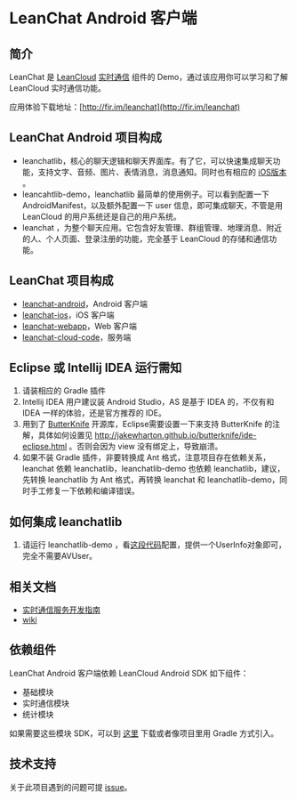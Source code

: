 # LeanChat Android 客户端

## 简介

LeanChat 是 [LeanCloud](http://leancloud.cn) [实时通信](https://leancloud.cn/docs/realtime.html) 组件的 Demo，通过该应用你可以学习和了解 LeanCloud 实时通信功能。

应用体验下载地址：[http://fir.im/leanchat](http://fir.im/leanchat)




## LeanChat Android 项目构成

* leanchatlib，核心的聊天逻辑和聊天界面库。有了它，可以快速集成聊天功能，支持文字、音频、图片、表情消息，消息通知。同时也有相应的 [iOS版本](https://github.com/leancloud/leanchat-ios/tree/master/LeanChatLib) 。
* leancahtlib-demo，leanchatlib 最简单的使用例子。可以看到配置一下 AndroidManifest，以及额外配置一下 user 信息，即可集成聊天，不管是用 LeanCloud 的用户系统还是自己的用户系统。
* leanchat ，为整个聊天应用。它包含好友管理、群组管理、地理消息、附近的人、个人页面、登录注册的功能，完全基于 LeanCloud 的存储和通信功能。

## LeanChat 项目构成

* [leanchat-android](https://github.com/leancloud/leanchat-android)，Android 客户端
* [leanchat-ios](https://github.com/leancloud/leanchat-ios)，iOS 客户端
* [leanchat-webapp](https://github.com/leancloud/leanchat-webapp)，Web 客户端
* [leanchat-cloud-code](https://github.com/leancloud/leanchat-cloudcode)，服务端

## Eclipse 或 Intellij IDEA 运行需知
1. 请装相应的 Gradle 插件
1. Intellij IDEA 用户建议装 Android Studio，AS 是基于 IDEA 的，不仅有和 IDEA 一样的体验，还是官方推荐的 IDE。
1. 用到了 [ButterKnife](https://github.com/JakeWharton/butterknife) 开源库，Eclipse需要设置一下来支持 ButterKnife 的注解，具体如何设置见 http://jakewharton.github.io/butterknife/ide-eclipse.html 。否则会因为 view 没有绑定上，导致崩溃。
1. 如果不装 Gradle 插件，非要转换成 Ant 格式，注意项目存在依赖关系，leanchat 依赖 leanchatlib，leanchatlib-demo 也依赖 leanchatlib，建议，先转换 leanchatlib 为 Ant 格式，再转换 leanchat 和 leanchatlib-demo，同时手工修复一下依赖和编译错误。

## 如何集成 leanchatlib
1. 请运行 leanchatlib-demo ，看[这段代码](https://github.com/leancloud/leanchat-android/blob/master/leanchatlib-demo/src/main/java/com/avoscloud/leanchatlib_demo/App.java#L40-L60)配置，提供一个UserInfo对象即可，完全不需要AVUser。


## 相关文档

* [实时通信服务开发指南](https://leancloud.cn/docs/realtime_v2.html)
* [wiki](https://github.com/leancloud/leanchat-android/wiki)

## 依赖组件

LeanChat Android 客户端依赖 LeanCloud Android SDK 如下组件：

* 基础模块
* 实时通信模块
* 统计模块

如果需要这些模块 SDK，可以到 [这里](https://cn.avoscloud.com/docs/sdk_down.html) 下载或者像项目里用 Gradle 方式引入。

## 技术支持

关于此项目遇到的问题可提 [issue](https://github.com/leancloud/leanchat-android/issues)。




